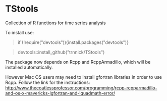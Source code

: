 TStools 
=======

Collection of R functions for time series analysis

To install use:

> if (!require("devtools")){install.packages("devtools")}

> devtools::install_github("trnnick/TStools")

The package now depends on Rcpp and RcppArmadillo, which will be installed automatically.

However Mac OS users may need to install gfortran libraries in order to use Rcpp. Follow the link for the instructions: http://www.thecoatlessprofessor.com/programming/rcpp-rcpparmadillo-and-os-x-mavericks-lgfortran-and-lquadmath-error/
